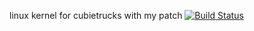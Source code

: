 linux kernel for cubietrucks with my patch
[![Build Status](https://travis-ci.org/damien7851/linux-sunxi.svg?branch=dam)](https://travis-ci.org/damien7851/linux-sunxi)

